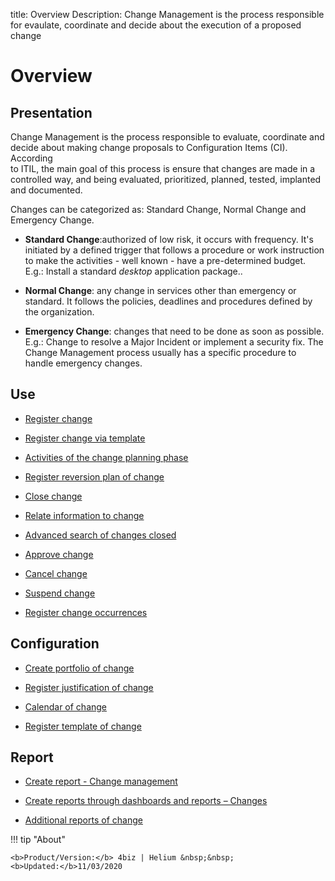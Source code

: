 title: Overview 
Description: Change Management is the process responsible for evaulate, coordinate and decide about the execution of a proposed change 
# Overview  

Presentation
----------------

Change Management is the process responsible to evaluate, coordinate and
decide about making change proposals to Configuration Items (CI). According  
to ITIL, the main goal of this process is ensure that changes are made in a
controlled way, and being evaluated, prioritized, planned, tested, implanted
and documented.

Changes can be categorized as: Standard Change, Normal Change and Emergency
Change.

-   **Standard Change**:authorized of low risk, it occurs with frequency.
    It's initiated by a defined trigger that follows a procedure or work instruction
    to make the activities - well known - have a pre-determined budget. E.g.: Install
    a standard *desktop* application package..

-   **Normal Change**: any change in services other than emergency or standard.
    It follows the policies, deadlines and procedures defined by the organization.

-   **Emergency Change**: changes that need to be done as soon as possible.
    E.g.: Change to resolve a Major Incident or implement a security fix.
    The Change Management process usually has a specific procedure to handle 
    emergency changes.

Use
-------

-  [Register change](/en-us/4biz-helium/processes/change/use/register-change.html)

-  [Register change via template](/en-us/4biz-helium/processes/change/use/register-change-via-template.html)

-  [Activities of the change planning phase](/en-us/4biz-helium/processes/change/use/change-planning-activities.html)

-  [Register reversion plan of change](/en-us/4biz-helium/processes/change/use/change-reversion-plan.html)

-  [Close change](/en-us/4biz-helium/processes/change/use/execute-change.html)

-  [Relate information to change](/en-us/4biz-helium/processes/change/use/relate-information-to-change.html)

-  [Advanced search of changes closed](/en-us/4biz-helium/processes/change/use/advanced-search-for-change.html)

-  [Approve change](/en-us/4biz-helium/processes/change/use/change-approval.html)

-  [Cancel change](/en-us/4biz-helium/processes/change/use/cancel-change.html)

-  [Suspend change](/en-us/4biz-helium/processes/change/use/suspend-change.html)

- [Register change occurrences](/en-us/4biz-helium/processes/change/use/change-occurrences.html)

Configuration
----------------

-   [Create portfolio of change](/en-us/4biz-helium/processes/change/configuration/change-portfolio.html)

-   [Register justification of change](/en-us/4biz-helium/processes/change/configuration/change-justification.html)

-   [Calendar of change](/en-us/4biz-helium/processes/change/configuration/change-schedule.html)

-   [Register template of change](/en-us/4biz-helium/processes/change/configuration/change-template.html) 

Report
-------------

-   [Create report - Change management](/en-us/4biz-helium/processes/change/use/generate-reports-change-management.html)

-   [Create reports through dashboards and reports – Changes](/en-us/4biz-helium/processes/change/use/generate-reports-charts-panel-change.html)

-   [Additional reports of change](/en-us/4biz-helium/processes/change/use/change-additional-reports.html)

!!! tip "About"

    <b>Product/Version:</b> 4biz | Helium &nbsp;&nbsp;
    <b>Updated:</b>11/03/2020

